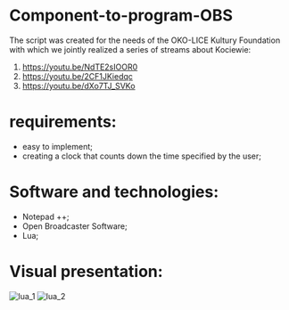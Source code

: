 # Component-to-program-OBS
The script was created for the needs of the OKO-LICE Kultury Foundation with which we jointly realized a series of streams about Kociewie:
1. https://youtu.be/NdTE2sIOOR0
2. https://youtu.be/2CF1JKiedqc
3. https://youtu.be/dXo7TJ_SVKo

# requirements:
- easy to implement;
- creating a clock that counts down the time specified by the user;


# Software and technologies:
- Notepad ++;
- Open Broadcaster Software;
- Lua;

# Visual presentation:
![lua_1](https://user-images.githubusercontent.com/79221362/138931470-5f32e1a1-e9d7-4835-bbff-8828a8243771.png)
![lua_2](https://user-images.githubusercontent.com/79221362/138931472-06bee48c-8f25-425c-a91f-545781103ab5.png)

